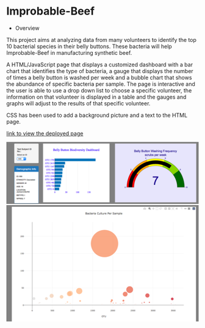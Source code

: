 # Improbable-Beef
* Overview


This project aims at analyzing data from many volunteers to identify the top 10 bacterial species in their belly buttons. These bacteria will help Improbable-Beef in manufacturing synthetic beef.

A HTML/JavaScript page that displays a customized dashboard with a bar chart that identifies the type of bacteria, a gauge that displays the number of times a belly button is washed per week and a bubble chart that shows the abundance of specific bacteria per sample. 
The page is interactive and the user is able to use a drop down list to choose a specific volunteer, the information on that volunteer is displayed in a table and the gauges and graphs will adjust to the results of that specific volunteer.

CSS has been used to add a background picture and a text to the HTML page.

[link to view the deployed page](https://mdabbous88.github.io/Improbable-Beef/)

![](https://github.com/mdabbous88/Improbable-Beef/blob/main/images/Image-1.png)
![](https://github.com/mdabbous88/Improbable-Beef/blob/main/images/Image-2.png)
